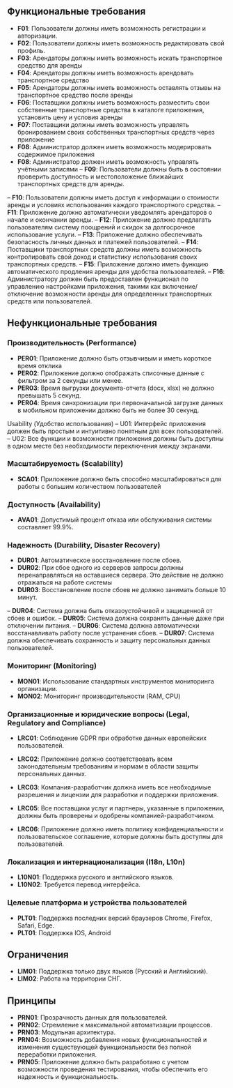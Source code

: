 ## Функциональные требования

- **F01**: Пользователи должны иметь возможность регистрации и авторизации.
- **F02**: Пользователи должны иметь возможность редактировать свой профиль.
- **F03**: Арендаторы должны иметь возможность искать транспортное средство для аренды
- **F04**: Арендаторы должны иметь возможность арендовать транспортное средство
- **F05**: Арендаторы должны иметь возможность оставлять отзывы на транспортное средство после аренды
- **F06**: Поставщики должны иметь возможность разместить свои собственные транспортные средства в каталоге приложения, установить цену и условия аренды
- **F07**: Поставщики должны иметь возможность управлять бронированием своих собственных транспортных средств через приложение
- **F08**: Администратор должен иметь возможность модерировать содержимое приложения
- **F08**: Администратор должен иметь возможность управлять учётными записями
– **F09**: Пользователи должны быть в состоянии проверить доступность и местоположение ближайших транспортных средств для аренды.

– **F10**: Пользователи должны иметь доступ к информации о стоимости аренды и условиях использования каждого транспортного средства.
– **F11**: Приложение должно автоматически уведомлять арендаторов о начале и окончании аренды.
– **F12**: Приложение должно предлагать пользователям систему поощрений и скидок за долгосрочное использование услуги.
– **F13**: Приложение должно обеспечивать безопасность личных данных и платежей пользователей.
– **F14**: Поставщики транспортных средств должны иметь возможность контролировать свой доход и статистику использования своих транспортных средств.
– **F15**: Приложение должно иметь функцию автоматического продления аренды для удобства пользователей.
– **F16**: Администратору должен быть предоставлен функционал по управлению настройками приложения, такими как включение/отключение возможности аренды для определенных транспортных средств или пользователей.


## Нефункциональные требования

### Производительность (Performance)

- **PER01**: Приложение должно быть отзывчивым и иметь короткое время отклика
- **PER02**: Приложение должно отображать списочные данные с фильтром за 2 секунды или менее.
- **PER03**: Время выгрузки документа-отчета (docx, xlsx) не должно превышать 5 секунд.
- **PER04**: Время синхронизации при первоначальной загрузке данных в мобильном приложении должно быть не более 30 секунд.

Usability (Удобство использования)
– U01: Интерфейс приложения должен быть простым и интуитивно понятным для всех пользователей.
– U02: Все функции и возможности приложения должны быть доступны в одном месте без необходимости переключения между экранами.

### Масштабируемость (Scalability)

- **SCA01**: Приложение должно быть способно масштабироваться для работы с большим количеством пользователей
### Доступность (Availability)

- **AVA01**: Допустимый процент отказа или обслуживания системы составляет 99.9%.

### Надежность (Durability, Disaster Recovery)

- **DUR01**: Автоматическое восстановление после сбоев.
- **DUR02**: При сбое одного из серверов запросы должны перенаправляться на оставшиеся сервера. Это действие не должно отражаться на работе системы
- **DUR03**: Восстановление после сбоев не должно занимать больше 10 минут.

– **DUR04**: Система должна быть отказоустойчивой и защищенной от сбоев и ошибок.
– **DUR05**: Система должна сохранять данные даже при отключении питания.
– **DUR06**: Система должна автоматически восстанавливать работу после устранения сбоев.
– **DUR07**: Система должна обеспечивать сохранность и защиту персональных данных пользователей.

### Мониторинг (Monitoring)

- **MON01**: Использование стандартных инструментов мониторинга организации.
- **MON02**: Мониторинг производительности (RAM, CPU)

### Организационные и юридические вопросы (Legal, Regulatory and Compliance)

- **LRC01**: Соблюдение GDPR при обработке данных европейских пользователей.

- **LRC02**: Приложение должно соответствовать всем законодательным требованиям и нормам в области защиты персональных данных.
- **LRC03**: Компания-разработчик должна иметь все необходимые разрешения и лицензии для разработки и поддержки приложения.
- **LRC05**: Все поставщики услуг и партнеры, указанные в приложении, должны быть проверены и одобрены компанией-разработчиком.
- **LRC06**: Приложение должно иметь политику конфиденциальности и пользовательское соглашение, которые должны быть доступны для пользователей.

### Локализация и интернационализация (I18n, L10n)

- **L10N01**: Поддержка русского и английского языков.
- **L10N02**: Требуется перевод интерфейса.

### Целевые платформа и устройства пользователей

- **PLT01**: Поддержка последних версий браузеров Chrome, Firefox, Safari, Edge.
- **PLT01**: Поддержка IOS, Android

## Ограничения

- **LIM01**: Поддержка только двух языков (Русский и Английский).
- **LIM02**: Работа на территории СНГ.

## Принципы

- **PRN01**: Прозрачность данных для пользователей.
- **PRN02**: Стремление к максимальной автоматизации процессов.
- **PRN03**: Модульная архитектура.
- **PRN04**:  Возможность добавления новых функциональностей и изменения существующей функциональности без полной переработки приложения.
- **PRN05**: Приложение должно быть разработано с учетом возможности проведения тестирования, чтобы обеспечить его надежность и функциональность.

